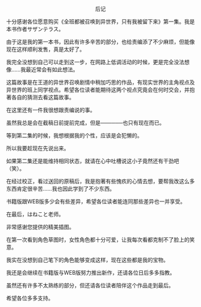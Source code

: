 <p align="center">后记</p>

十分感谢各位愿意购买《全班都被召唤到异世界，只有我被留下来》第一集。我是本书作者サザンテラス。

由于这是我的第一本书，因此有许多辛苦的部分，也给责编添了不少麻烦，但能像现在这样顺利发售，真是太好了。

我完全没想到自己可以走到这一步，在网路上低调活动的时候，更是完全没法想像……我最近常会有如此想法。

这篇故事是在王道的异世界召唤剧情中稍加巧思的作品，有现实世界的主角视点及异世界的班上同学视点。希望各位读者能期待这两个视点究竟会在何时交会，并抱著各自的猜测去看这篇故事。

在这里还有一件我很想跟责编说的事。

虽然我总是会在截稿日前提前完成，但是──────也只有现在而已。

等到第二集的时候，我想根据我的个性，应该是会犯懒的。

所以我要趁现在先说出来。

如果第二集还是能维持相同状态，就请在心中吐槽说这小子竟然还有干劲吧（笑）。

在经过校正，看过送回的原稿后，我是抱著有些愧疚的心情去想，要帮我改这么多东西肯定很辛苦……我也因此学到了不少东西。

书籍版跟WEB版多少会有些差异，希望各位读者能连同那些差异也一并享受。

在最后，はねこと老师。

非常感谢您提供的精美插图。

在第一次看到角色草图时，女性角色都十分可爱，让我每次看都克制不了脸上的笑意。

我实在没想到自己笔下的角色能够变成这样，现在这些都是我的宝物。

我还是会继续在书籍版与WEB版努力推出新作，还请各位日后多多指教。

虽然还有许多不太熟练的部分，但还请各位读者陪伴这个作品走到最后。

希望各位多多支持。


